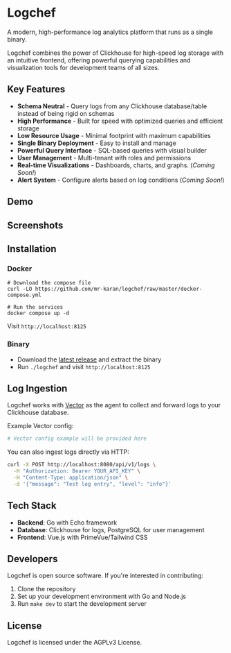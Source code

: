 # Logchef

A modern, high-performance log analytics platform that runs as a single binary.

Logchef combines the power of Clickhouse for high-speed log storage with an intuitive frontend, offering powerful querying capabilities and visualization tools for development teams of all sizes.

## Key Features

- **Schema Neutral** - Query logs from any Clickhouse database/table instead of being rigid on schemas
- **High Performance** - Built for speed with optimized queries and efficient storage
- **Low Resource Usage** - Minimal footprint with maximum capabilities
- **Single Binary Deployment** - Easy to install and manage
- **Powerful Query Interface** - SQL-based queries with visual builder
- **User Management** - Multi-tenant with roles and permissions
- **Real-time Visualizations** - Dashboards, charts, and graphs. (_Coming Soon!_)
- **Alert System** - Configure alerts based on log conditions (_Coming Soon!_)

## Demo

## Screenshots

## Installation

### Docker

```shell
# Download the compose file
curl -LO https://github.com/mr-karan/logchef/raw/master/docker-compose.yml

# Run the services
docker compose up -d
```

Visit `http://localhost:8125`

### Binary

- Download the [latest release](https://github.com/mr-karan/logchef/releases) and extract the binary
- Run `./logchef` and visit `http://localhost:8125`

## Log Ingestion

Logchef works with [Vector](https://vector.dev/) as the agent to collect and forward logs to your Clickhouse database.

Example Vector config:

```toml
# Vector config example will be provided here
```

You can also ingest logs directly via HTTP:

```bash
curl -X POST http://localhost:8080/api/v1/logs \
  -H "Authorization: Bearer YOUR_API_KEY" \
  -H "Content-Type: application/json" \
  -d '{"message": "Test log entry", "level": "info"}'
```

## Tech Stack

- **Backend**: Go with Echo framework
- **Database**: Clickhouse for logs, PostgreSQL for user management
- **Frontend**: Vue.js with PrimeVue/Tailwind CSS

## Developers

Logchef is open source software. If you're interested in contributing:

1. Clone the repository
2. Set up your development environment with Go and Node.js
3. Run `make dev` to start the development server

## License

Logchef is licensed under the AGPLv3 License.
